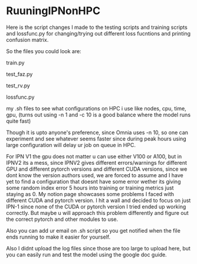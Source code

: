 # RuuningIPNonHPC

Here is the script changes I made to the testing scripts and training scripts  and lossfunc.py for changing/trying out different loss fucntions  and printing confusion matrix.

So the files you could look are:

train.py

test_faz.py

test_rv.py

lossfunc.py

my .sh files to see what configurations on HPC i use like nodes, cpu, time, gpu, (turns out using -n 1 and  -c 10 is a good balance where the model runs quite fast) 

Though it  is upto anyone's preference, since Omnia uses -n 10, so one can experiment and see whatever seems faster since during peak hours using large configuration will delay ur job on queue in HPC. 

For IPN V1 the gpu does not matter u can use either V100 or A100, but in IPNV2 its a mess, since IPNV2 gives different errors/warnings for different GPU and different pytorch versions and different CUDA versions, since we dont know the version authors used, we are forced to assume and I have yet to find a configuration that doesnt have some error wether its giving some random index error 5 hours into training or training metrics just staying as 0. My notion page showcases some problems I faced with different CUDA and pytorch version. I hit a wall and decided to focus on just IPN-1 since none of the CUDA or pytorch version I tried ended up working correctly. But maybe u will approach this problem differently and figure out the correct pytorch and other modules to use.

Also you can add ur email on  .sh script so you get notified when the file ends running to  make it easier for yourself.

Also I didnt upload the log files since those are too large to upload here, but you can easily run and test the model using the google doc guide.








